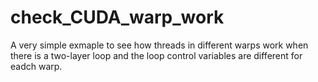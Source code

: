 # check_CUDA_warp_work
A very simple exmaple to see how threads in different warps work when there is a two-layer loop and the loop control variables are different for eadch warp.
